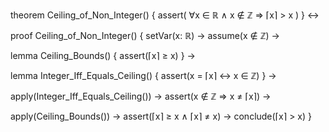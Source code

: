 theorem Ceiling_of_Non_Integer() {
  assert(
    ∀x ∈ ℝ ∧ x ∉ ℤ ⇒ ⌈x⌉ > x
  )
} ↔

proof Ceiling_of_Non_Integer() {
  setVar(x: ℝ) →
  assume(x ∉ ℤ) →
  
  lemma Ceiling_Bounds() {
    assert(⌈x⌉ ≥ x)
  } →
  
  lemma Integer_Iff_Equals_Ceiling() {
    assert(x = ⌈x⌉ ↔ x ∈ ℤ)
  } →
  
  apply(Integer_Iff_Equals_Ceiling()) →
  assert(x ∉ ℤ ⇒ x ≠ ⌈x⌉) →
  
  apply(Ceiling_Bounds()) →
  assert(⌈x⌉ ≥ x ∧ ⌈x⌉ ≠ x) →
  conclude(⌈x⌉ > x)
}